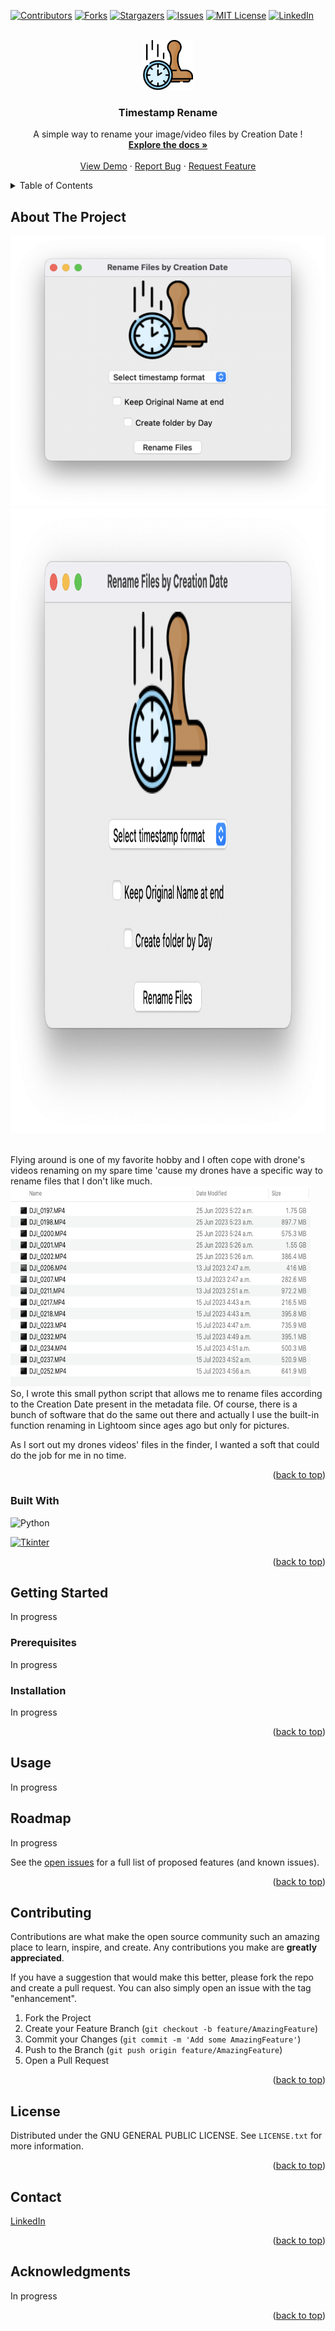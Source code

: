 <a name="readme-top"></a>

[![Contributors][contributors-shield]](https://github.com/gelndjj/Timestamp-Rename/graphs/contributors)
[![Forks][forks-shield]](https://github.com/gelndjj/Timestamp-Rename/forks)
[![Stargazers][stars-shield]](https://github.com/gelndjj/Timestamp-Rename/stargazers)
[![Issues][issues-shield]](https://github.com/gelndjj/Timestamp-Rename/issues)
[![MIT License][license-shield]](https://github.com/gelndjj/Timestamp-Rename/blob/main/LICENSE)
[![LinkedIn][linkedin-shield]](https://www.linkedin.com/in/jonathanduthil/)

<!-- PROJECT LOGO -->
<br />
<div align="center">
  <a href="https://github.com/gelndjj/Timestamp-Rename">
    <img src="https://github.com/gelndjj/Timestamp_Rename/blob/main/resources/image.png" alt="Logo" width="80" height="80">
  </a>

  <h3 align="center">Timestamp Rename</h3>

  <p align="center">
    A simple way to rename your image/video files by Creation Date !
    <br />
    <a href="https://github.com/gelndjj/Timestamp-Rename"><strong>Explore the docs »</strong></a>
    <br />
    <br />
    <a href="https://github.com/gelndjj/Timestamp-Rename">View Demo</a>
    ·
    <a href="https://github.com/gelndjj/Timestamp-Rename/issues">Report Bug</a>
    ·
    <a href="https://github.com/gelndjj/Timestamp-Rename/issues">Request Feature</a>
  </p>
</div>



<!-- TABLE OF CONTENTS -->
<details>
  <summary>Table of Contents</summary>
  <ol>
    <li>
      <a href="#about-the-project">About The Project</a>
      <ul>
        <li><a href="#built-with">Built With</a></li>
      </ul>
    </li>
    <li>
      <a href="#getting-started">Getting Started</a>
      <ul>
        <li><a href="#prerequisites">Prerequisites</a></li>
        <li><a href="#installation">Installation</a></li>
      </ul>
    </li>
    <li><a href="#usage">Usage</a></li>
    <li><a href="#roadmap">Roadmap</a></li>
    <li><a href="#contributing">Contributing</a></li>
    <li><a href="#license">License</a></li>
    <li><a href="#contact">Contact</a></li>
    <li><a href="#acknowledgments">Acknowledgments</a></li>
  </ol>
</details>



<!-- ABOUT THE PROJECT -->
## About The Project

![Screenshot](https://github.com/gelndjj/Timestamp_Rename/blob/main/resources/main_windows.png)
<img src="https://github.com/gelndjj/Timestamp_Rename/blob/main/resources/main_windows.png" alt="Logo" width="1000" height="1000">

</br>
Flying around is one of my favorite hobby and I often cope with drone's videos renaming on my spare time 'cause my drones have a specific way to rename files that I don't like much.
</br> 
<img src="https://github.com/gelndjj/Timestamp_Rename/blob/main/resources/drone_video_files.png" alt="Logo" width="480" height="320">
</br>
So, I wrote this small python script that allows me to rename files according to the Creation Date present in the metadata file.
Of course, there is a bunch of software that do the same out there and actually I use the built-in function renaming in Lightoom since ages ago but only for pictures. 

As I sort out my drones videos' files in the finder, I wanted a soft that could do the job for me in no time.

<p align="right">(<a href="#readme-top">back to top</a>)</p>



### Built With

![Python](https://img.shields.io/badge/python-3670A0?style=for-the-badge&logo=python&logoColor=ffdd54)</br>

[![Tkinter](https://github.com/gelndjj/Timestamp-Rename/blob/main/ctk_icon.png)](https://customtkinter.tomschimansky.com)

<p align="right">(<a href="#readme-top">back to top</a>)</p>



<!-- GETTING STARTED -->
## Getting Started

In progress

### Prerequisites

In progress


### Installation

In progress

<p align="right">(<a href="#readme-top">back to top</a>)</p>



<!-- USAGE EXAMPLES -->
## Usage

In progress


<!-- ROADMAP -->
## Roadmap

In progress

See the [open issues](https://github.com/gelndjj/Timestamp-Rename/issues) for a full list of proposed features (and known issues).

<p align="right">(<a href="#readme-top">back to top</a>)</p>



<!-- CONTRIBUTING -->
## Contributing

Contributions are what make the open source community such an amazing place to learn, inspire, and create. Any contributions you make are **greatly appreciated**.

If you have a suggestion that would make this better, please fork the repo and create a pull request. You can also simply open an issue with the tag "enhancement".


1. Fork the Project
2. Create your Feature Branch (`git checkout -b feature/AmazingFeature`)
3. Commit your Changes (`git commit -m 'Add some AmazingFeature'`)
4. Push to the Branch (`git push origin feature/AmazingFeature`)
5. Open a Pull Request

<p align="right">(<a href="#readme-top">back to top</a>)</p>



<!-- LICENSE -->
## License

Distributed under the GNU GENERAL PUBLIC LICENSE. See `LICENSE.txt` for more information.

<p align="right">(<a href="#readme-top">back to top</a>)</p>



<!-- CONTACT -->
## Contact


[LinkedIn](https://github.com/gelndjj/Timestamp-Rename)

<p align="right">(<a href="#readme-top">back to top</a>)</p>



<!-- ACKNOWLEDGMENTS -->
## Acknowledgments

In progress

<p align="right">(<a href="#readme-top">back to top</a>)</p>



<!-- MARKDOWN LINKS & IMAGES -->
<!-- https://www.markdownguide.org/basic-syntax/#reference-style-links -->
[contributors-shield]: https://img.shields.io/github/contributors/othneildrew/Best-README-Template.svg?style=for-the-badge
[contributors-url]: https://github.com/othneildrew/Best-README-Template/graphs/contributors
[forks-shield]: https://img.shields.io/github/forks/othneildrew/Best-README-Template.svg?style=for-the-badge
[forks-url]: https://github.com/othneildrew/Best-README-Template/network/members
[stars-shield]: https://img.shields.io/github/stars/othneildrew/Best-README-Template.svg?style=for-the-badge
[stars-url]: https://github.com/othneildrew/Best-README-Template/stargazers
[issues-shield]: https://img.shields.io/github/issues/othneildrew/Best-README-Template.svg?style=for-the-badge
[issues-url]: https://github.com/othneildrew/Best-README-Template/issues
[license-shield]: https://img.shields.io/github/license/othneildrew/Best-README-Template.svg?style=for-the-badge
[license-url]: https://github.com/othneildrew/Best-README-Template/blob/master/LICENSE.txt
[linkedin-shield]: https://img.shields.io/badge/-LinkedIn-black.svg?style=for-the-badge&logo=linkedin&colorB=555
[linkedin-url]: https://linkedin.com/in/othneildrew
[product-screenshot]: images/screenshot.png
[Next.js]: https://img.shields.io/badge/next.js-000000?style=for-the-badge&logo=nextdotjs&logoColor=white
[Next-url]: https://nextjs.org/
[React.js]: https://img.shields.io/badge/React-20232A?style=for-the-badge&logo=react&logoColor=61DAFB
[React-url]: https://reactjs.org/
[Vue.js]: https://img.shields.io/badge/Vue.js-35495E?style=for-the-badge&logo=vuedotjs&logoColor=4FC08D
[Vue-url]: https://vuejs.org/
[Angular.io]: https://img.shields.io/badge/Angular-DD0031?style=for-the-badge&logo=angular&logoColor=white
[Angular-url]: https://angular.io/
[Svelte.dev]: https://img.shields.io/badge/Svelte-4A4A55?style=for-the-badge&logo=svelte&logoColor=FF3E00
[Svelte-url]: https://svelte.dev/
[Laravel.com]: https://img.shields.io/badge/Laravel-FF2D20?style=for-the-badge&logo=laravel&logoColor=white
[Laravel-url]: https://laravel.com
[Bootstrap.com]: https://img.shields.io/badge/Bootstrap-563D7C?style=for-the-badge&logo=bootstrap&logoColor=white
[Bootstrap-url]: https://getbootstrap.com
[JQuery.com]: https://img.shields.io/badge/jQuery-0769AD?style=for-the-badge&logo=jquery&logoColor=white
[JQuery-url]: https://jquery.com 
